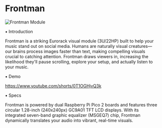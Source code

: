 # Frontman

![Frontman Module](https://www.erikoostveen.co.uk/assets/img/Frontman/slide-11.jpg)


▪ Introduction

Frontman is a striking Eurorack visual module (3U/22HP) built to help your music stand out on social media. Humans are naturally visual creatures—our brains process images faster than text, making compelling visuals crucial to catching attention. Frontman draws viewers in, increasing the likelihood they'll pause scrolling, explore your setup, and actually listen to your music.

▪ Demo

https://www.youtube.com/shorts/0T1OGHjvQ3k

▪ Specs

Frontman is powered by dual Raspberry Pi Pico 2 boards and features three circular 1.28-inch (240x240px) GC9A01 TFT LCD displays. With its integrated seven-band graphic equalizer (MSGEQ7) chip, Frontman dynamically translates your audio into vibrant, real-time visuals.

